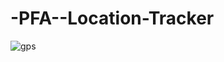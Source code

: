 # -PFA--Location-Tracker
![gps](https://github.com/raamlaa/-PFA--Location-Tracker-Google-Mas-API---Firebase/assets/94558213/2fef46b7-da0c-4e4b-aa4d-68c7f6571349)
